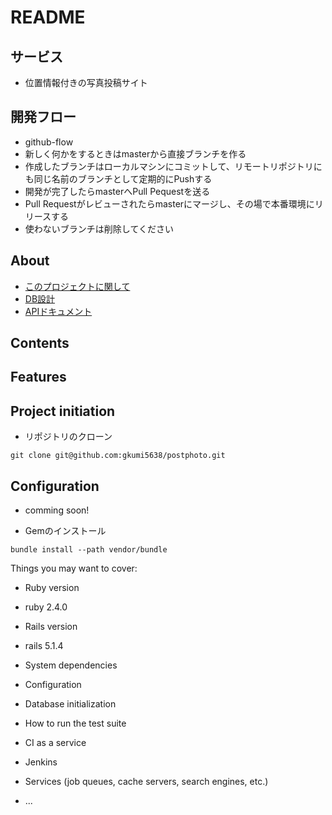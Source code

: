 # README

## サービス
- 位置情報付きの写真投稿サイト

## 開発フロー
- github-flow
- 新しく何かをするときはmasterから直接ブランチを作る
- 作成したブランチはローカルマシンにコミットして、リモートリポジトリにも同じ名前のブランチとして定期的にPushする
- 開発が完了したらmasterへPull Pequestを送る
- Pull Requestがレビューされたらmasterにマージし、その場で本番環境にリリースする
- 使わないブランチは削除してください

## About
- [このプロジェクトに関して](/docs/about.md)
- [DB設計](/docs/db.md)
- [APIドキュメント](/docs/api.md)

## Contents

## Features


## Project initiation
- リポジトリのクローン
```
git clone git@github.com:gkumi5638/postphoto.git
```

## Configuration
- comming soon!

- Gemのインストール
```
bundle install --path vendor/bundle
```

Things you may want to cover:

* Ruby version
- ruby 2.4.0

* Rails version
- rails 5.1.4

* System dependencies

* Configuration

* Database initialization

* How to run the test suite

* CI as a service

- Jenkins

* Services (job queues, cache servers, search engines, etc.)

* ...
